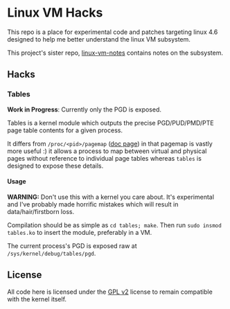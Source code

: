 # Linux VM Hacks

This repo is a place for experimental code and patches targeting linux 4.6
designed to help me better understand the linux VM subsystem.

This project's sister repo, [linux-vm-notes][vm-notes] contains notes on the
subsystem.

## Hacks

### Tables

__Work in Progress__: Currently only the PGD is exposed.

Tables is a kernel module which outputs the precise PGD/PUD/PMD/PTE page table
contents for a given process.

It differs from `/proc/<pid>/pagemap` ([doc page][page-map]) in that pagemap is
vastly more useful :) it allows a process to map between virtual and physical
pages without reference to individual page tables whereas `tables` is designed
to expose these details.

#### Usage

__WARNING:__ Don't use this with a kernel you care about. It's experimental and
I've probably made horrific mistakes which will result in data/hair/firstborn
loss.

Compilation should be as simple as `cd tables; make`. Then run `sudo insmod
tables.ko` to insert the module, preferably in a VM.

The current process's PGD is exposed raw at `/sys/kernel/debug/tables/pgd`.

## License

All code here is licensed under the [GPL v2][gpl-v2] license to remain
compatible with the kernel itself.

[vm-notes]:https://github.com/lorenzo-stoakes/linux-vm-notes
[page-map]:https://github.com/torvalds/linux/blob/v4.6/Documentation/vm/pagemap.txt
[gpl-v2]:http://www.gnu.org/licenses/old-licenses/gpl-2.0.en.html
